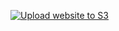 [![Upload website to S3](https://github.com/brazzinioc/money_tracker_front/actions/workflows/main.yml/badge.svg?branch=main)](https://github.com/brazzinioc/money_tracker_front/actions/workflows/main.yml)